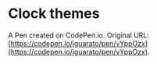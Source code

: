 # Clock themes

A Pen created on CodePen.io. Original URL: [https://codepen.io/jguarato/pen/vYppOzx](https://codepen.io/jguarato/pen/vYppOzx).



